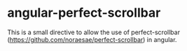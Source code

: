 angular-perfect-scrollbar
=========================

This is a small directive to allow the use of perfect-scrollbar (https://github.com/noraesae/perfect-scrollbar) in angular.
